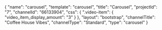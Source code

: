 {
    "name": "carousel",
    "template": "carousel",
    "title": "Carousel",
    "projectId": "7",
    "channelId": "66133904",
    "css": {
        ".video-item": {
            "video_item_display_amount": "3"
        }
    },
    "layout": "bootstrap",
    "channelTitle": "Coffee House Vibes",
    "channelType": "Standard",
    "type": "carousel"
}